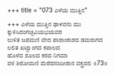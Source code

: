 +++
title = "073 ಎಳೆಯ ಮುತ್ತಿನ"

+++
ಎಳೆಯ ಮುತ್ತಿನ ಢಾಳವನು ಮು  
ಕ್ಕುಳಿಸಿದಂಗಚ್ಛವಿಯಭಯವರ  
ಲುಳಿತ ಜಪಮಣಿ ವೇದ ಪಾಶಾಂಕುಶದ ಡಮರುಗದ   
ಲಲಿತ ಖಟ್ವಾಂಗದ ಕಪಾಲದ  
ಹೊಳೆವ ಶೂಲದ ಕರದ ನಿಗಮಾ  
ವಳಿ ಶಿರೋಮಣಿ ಮೆರೆದನಂದೀಶಾನ ವಕ್ತ್ರದಲಿ     ॥73॥